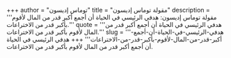 +++
author = "توماس إديسون"
title = "مقولة توماس إديسون"
description = '''مقولة توماس إديسون: هدفي الرئيسي في الحياة أن أجمع أكبر قدر من المال لأقوم بأكبر قدر من الاختراعات.'''
quote = '''هدفي الرئيسي في الحياة أن أجمع أكبر قدر من المال لأقوم بأكبر قدر من الاختراعات.'''
slug = '''هدفي-الرئيسي-في-الحياة-أن-أجمع-أكبر-قدر-من-المال-لأقوم-بأكبر-قدر-من-الاختراعات'''
+++
هدفي الرئيسي في الحياة أن أجمع أكبر قدر من المال لأقوم بأكبر قدر من الاختراعات.
